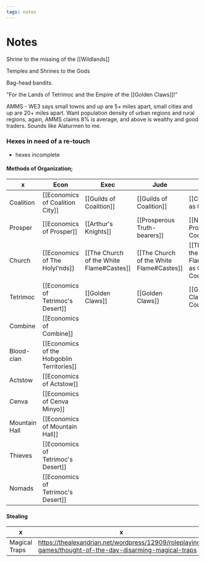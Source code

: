 ```yaml
---
tags: notes
---
```

# Notes

Shrine to the missing of the [[Wildlands]]

Temples and Shrines to the Gods

Bag-head bandits.

"For the Lands of Tetrimoc and the Empire of the [[Golden Claws]]!"

AMMS - WE3 says small towns and up are 5+ miles apart, small cities and up are 20+ miles apart. Want population density of urban regions and rural regions, again, AMMS claims 8% is average, and above is wealthy and good traders. Sounds like Alaturmen to me. 

### Hexes in need of a re-touch
- hexes incomplete

#### Methods of Organization;
x | Econ | Exec | Jude | Legi
--- | --- | --- | --- | ---
Coalition | [[Economics of Coalition City]] | [[Guilds of Coalition]] | [[Guilds of Coalition]] | [[Communicaes]] as Civil Code
Prosper | [[Economics of Prosper]] | [[Arthur's Knights]] | [[Prosperous Truth-bearers]] | [[Nobles of Prosper]] as Civil Code
Church | [[Economics of The Holyl'nds]] | [[The Church of the White Flame#Castes]] | [[The Church of the White Flame#Castes]] | [[The Church of the White Flame#Castes]] as Canonical Code 
Tetrimoc | [[Economics of Tetrimoc's Desert]] | [[Golden Claws]] | [[Golden Claws]] | [[Golden Claws#The Council of Eight]]
Combine | [[Economics of Combine]] |  |  | 
Blood-clan | [[Economics of the Hobgoblin Territories]] |  |  | 
Actstow | [[Economics of Actstow]] |  |  | 
Cenva | [[Economics of Cenva Minyo]] |  |  | 
Mountain Hall | [[Economics of Mountain Hall]] |  |  | 
Thieves | [[Economics of Tetrimoc's Desert]] |  |  | 
Nomads | [[Economics of Tetrimoc's Desert]] |  |  | 



#### Stealing
x | x
--- | ---
Magical Traps | https://thealexandrian.net/wordpress/12909/roleplaying-games/thought-of-the-day-disarming-magical-traps

